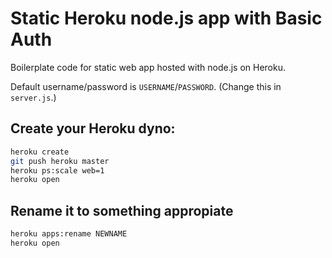 # Static Heroku node.js app with Basic Auth

Boilerplate code for static web app hosted with node.js on Heroku.

Default username/password is `USERNAME`/`PASSWORD`. (Change this in `server.js`.)

## Create your Heroku dyno:

```sh
heroku create
git push heroku master
heroku ps:scale web=1
heroku open
```

## Rename it to something appropiate

```sh
heroku apps:rename NEWNAME
heroku open
```
